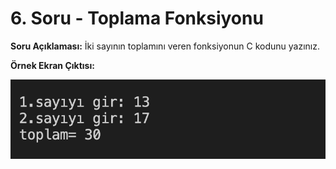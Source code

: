 # 6. Soru - Toplama Fonksiyonu

**Soru Açıklaması:**
İki sayının toplamını veren fonksiyonun C kodunu yazınız.

**Örnek Ekran Çıktısı:**

![alt text](../Ekran-Çıktıları/Ekran-Resmi_06.png)
